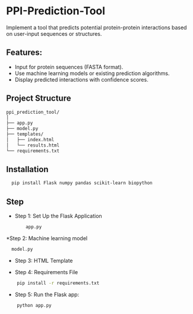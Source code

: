 # PPI-Prediction-Tool
Implement a tool that predicts potential protein-protein interactions based on user-input sequences or structures.
## Features:
* Input for protein sequences (FASTA format).
* Use machine learning models or existing prediction algorithms.
* Display predicted interactions with confidence scores.


## Project Structure
```bash
ppi_prediction_tool/
│
├── app.py
├── model.py
├── templates/
│   ├── index.html
│   └── results.html
└── requirements.txt
```
## Installation
```bash
  pip install Flask numpy pandas scikit-learn biopython
```
## Step
* Step 1: Set Up the Flask Application
  ```bash
      app.py
  ```
*Step 2: Machine learning model
  ```bash
    model.py
 ```
* Step 3: HTML Template


* Step 4: Requirements File

```bash
    pip install -r requirements.txt
 ```

 * Step 5: Run the Flask app:

 ```bash
     python app.py 
  ```
